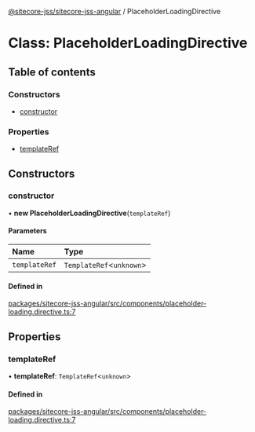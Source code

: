 [@sitecore-jss/sitecore-jss-angular](../README.md) / PlaceholderLoadingDirective

# Class: PlaceholderLoadingDirective

## Table of contents

### Constructors

- [constructor](PlaceholderLoadingDirective.md#constructor)

### Properties

- [templateRef](PlaceholderLoadingDirective.md#templateref)

## Constructors

### constructor

• **new PlaceholderLoadingDirective**(`templateRef`)

#### Parameters

| Name | Type |
| :------ | :------ |
| `templateRef` | `TemplateRef`\<`unknown`\> |

#### Defined in

[packages/sitecore-jss-angular/src/components/placeholder-loading.directive.ts:7](https://github.com/Sitecore/jss/blob/16512f80b/packages/sitecore-jss-angular/src/components/placeholder-loading.directive.ts#L7)

## Properties

### templateRef

• **templateRef**: `TemplateRef`\<`unknown`\>

#### Defined in

[packages/sitecore-jss-angular/src/components/placeholder-loading.directive.ts:7](https://github.com/Sitecore/jss/blob/16512f80b/packages/sitecore-jss-angular/src/components/placeholder-loading.directive.ts#L7)
